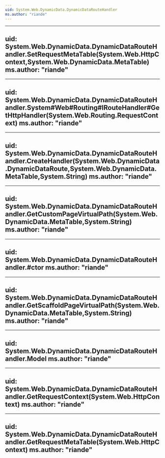 ```yaml
---
uid: System.Web.DynamicData.DynamicDataRouteHandler
ms.author: "riande"
---
```


---
uid: System.Web.DynamicData.DynamicDataRouteHandler.SetRequestMetaTable(System.Web.HttpContext,System.Web.DynamicData.MetaTable)
ms.author: "riande"
---

---
uid: System.Web.DynamicData.DynamicDataRouteHandler.System#Web#Routing#IRouteHandler#GetHttpHandler(System.Web.Routing.RequestContext)
ms.author: "riande"
---

---
uid: System.Web.DynamicData.DynamicDataRouteHandler.CreateHandler(System.Web.DynamicData.DynamicDataRoute,System.Web.DynamicData.MetaTable,System.String)
ms.author: "riande"
---

---
uid: System.Web.DynamicData.DynamicDataRouteHandler.GetCustomPageVirtualPath(System.Web.DynamicData.MetaTable,System.String)
ms.author: "riande"
---

---
uid: System.Web.DynamicData.DynamicDataRouteHandler.#ctor
ms.author: "riande"
---

---
uid: System.Web.DynamicData.DynamicDataRouteHandler.GetScaffoldPageVirtualPath(System.Web.DynamicData.MetaTable,System.String)
ms.author: "riande"
---

---
uid: System.Web.DynamicData.DynamicDataRouteHandler.Model
ms.author: "riande"
---

---
uid: System.Web.DynamicData.DynamicDataRouteHandler.GetRequestContext(System.Web.HttpContext)
ms.author: "riande"
---

---
uid: System.Web.DynamicData.DynamicDataRouteHandler.GetRequestMetaTable(System.Web.HttpContext)
ms.author: "riande"
---

